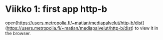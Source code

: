 # Viikko 1: first app http-b
open[https://users.metropolia.fi/~matian/mediapalvelut/http-b/dist] (https://users.metropolia.fi/~matian/mediapalvelut/http-b/dist) to view it in the browser.
